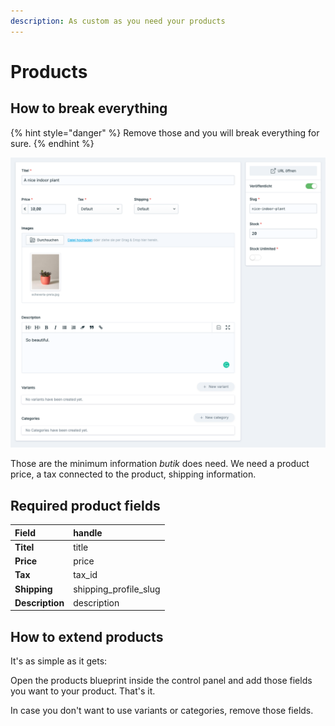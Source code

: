 ```yaml
---
description: As custom as you need your products
---
```


# Products

## How to break everything

{% hint style="danger" %}
Remove those and you will break everything for sure. 
{% endhint %}

![This is the minimum requirement](../.gitbook/assets/product-minimum-requirements.png)

Those are the minimum information _butik_ does need. We need a product price, a tax connected to the product, shipping information. 

## Required product fields

| Field | handle |
| :--- | :--- |
| **Titel** | title |
| **Price** | price |
| **Tax** | tax\_id |
| **Shipping** | shipping\_profile\_slug |
| **Description** | description |

## How to extend products

It's as simple as it gets:

Open the products blueprint inside the control panel and add those fields you want to your product. That's it. 

In case you don't want to use variants or categories, remove those fields. 

